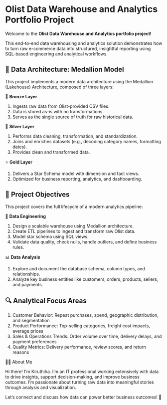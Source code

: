 # Olist Data Warehouse and Analytics Portfolio Project

Welcome to the **Olist Data Warehouse and Analytics portfolio project!**

This end-to-end data warehousing and analytics solution demonstrates how to turn raw e-commerce data into structured, insightful reporting using SQL-based engineering and analytical workflows.

## 🧱 Data Architecture: Medallion Model

This project implements a modern data architecture using the Medallion (Lakehouse) Architecture, composed of three layers:

🔹 **Bronze Layer**

1. Ingests raw data from Olist-provided CSV files.
2. Data is stored as-is with no transformations.
3. Serves as the single source of truth for raw historical data.

🔸 **Silver Layer**

1. Performs data cleaning, transformation, and standardization.
2. Joins and enriches datasets (e.g., decoding category names, formatting dates).
3. Provides clean and transformed data.

⭐ **Gold Layer**

1. Delivers a Star Schema model with dimension and fact views.
2. Optimized for business reporting, analytics, and dashboarding.

## 📌 Project Objectives

This project covers the full lifecycle of a modern analytics pipeline:

🔧 **Data Engineering**

1. Design a scalable warehouse using Medallion architecture.
2. Create ETL pipelines to ingest and transform raw Olist data.
3. Model star schema using SQL views.
4. Validate data quality, check nulls, handle outliers, and define business rules.

📊 **Data Analysis**

1. Explore and document the database schema, column types, and relationships.
2. Analyze key business entities like customers, orders, products, sellers, and payments.
   
## 🔍 Analytical Focus Areas

1. Customer Behavior: Repeat purchases, spend, geographic distribution, and segmentation
2. Product Performance: Top-selling categories, freight cost impacts, average prices
3. Sales & Operations Trends: Order volume over time, delivery delays, and payment preferences
4. Quality Metrics: Delivery performance, review scores, and return reasons

🧑‍💻 About Me

Hi there! I'm Kiruthiha. I’m an IT professional working extensively with data to drive insights, support decision-making, and improve business outcomes. I’m passionate about turning raw data into meaningful stories through analysis and visualization.

Let’s connect and discuss how data can power better business outcomes! 🚀
